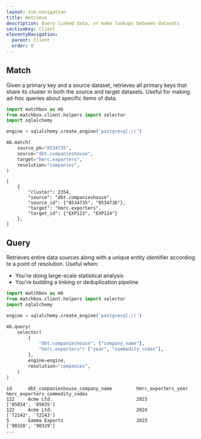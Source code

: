 ```yaml
---
layout: sub-navigation
title: Retrieve
description: Query linked data, or make lookups between datasets
sectionKey: Client
eleventyNavigation:
  parent: Client
  order: 0
---
```


## Match

Given a primary key and a source dataset, retrieves all primary keys that share its cluster in both the source and target datasets. Useful for making ad-hoc queries about specific items of data.

```python
import matchbox as mb
from matchbox.client.helpers import selector
import sqlalchemy

engine = sqlalchemy.create_engine('postgresql://')

mb.match(
    source_pk="8534735",
    source="dbt.companieshouse",
    target="hmrc.exporters",
    resolution="companies",
)
```

```console
[
    {
        "cluster": 2354,
        "source": "dbt.companieshouse",
        "source_id": {"8534735", "8534736"},
        "target": "hmrc.exporters",
        "target_id": {"EXP123", "EXP124"}
    },
]
```

## Query

Retrieves entire data sources along with a unique entity identifier according to a point of resolution. Useful when:

* You're doing large-scale statistical analysis
* You're building a linking or deduplication pipeline 

```python
import matchbox as mb
from matchbox.client.helpers import selector
import sqlalchemy

engine = sqlalchemy.create_engine('postgresql://')

mb.query(
    selector(
        {
            "dbt.companieshouse": ["company_name"],
            "hmrc.exporters": ["year", "commodity_codes"],
        },
        engine=engine,
        resolution="companies",
    )
)
```

```console
id      dbt_companieshouse_company_name         hmrc_exporters_year     hmrc_exporters_commodity_codes
122     Acme Ltd.                               2023                    ['85034', '85035']
122     Acme Ltd.                               2024                    ['72142', '72143']
5       Gamma Exports                           2023                    ['90328', '90329']
...
```
